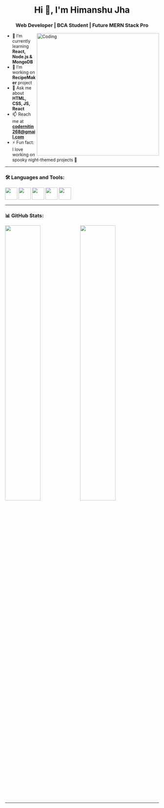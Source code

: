 <h1 align="center">Hi 👋, I'm Himanshu Jha</h1>
<h3 align="center">Web Developer | BCA Student | Future MERN Stack Pro</h3>

<img align="right" alt="Coding" width="400" src="https://media.giphy.com/media/qgQUggAC3Pfv687qPC/giphy.gif">

- 🌱 I’m currently learning **React, Node.js & MongoDB**
- 🔭 I’m working on **RecipeMaker** project
- 💬 Ask me about **HTML, CSS, JS, React**
- 📫 Reach me at **codernitin268@gmail.com**
- ⚡ Fun fact: I love working on spooky night-themed projects 👻

---

### 🛠️ Languages and Tools:
<p>
  <img src="https://cdn.jsdelivr.net/gh/devicons/devicon/icons/html5/html5-original.svg" width="40" height="40"/>
  <img src="https://cdn.jsdelivr.net/gh/devicons/devicon/icons/css3/css3-original.svg" width="40" height="40"/>
  <img src="https://cdn.jsdelivr.net/gh/devicons/devicon/icons/javascript/javascript-original.svg" width="40" height="40"/>
  <img src="https://cdn.jsdelivr.net/gh/devicons/devicon/icons/react/react-original.svg" width="40" height="40"/>
  <img src="https://cdn.jsdelivr.net/gh/devicons/devicon/icons/github/github-original.svg" width="40" height="40"/>
</p>

---

### 📊 GitHub Stats:
<p>
  <img width="48%" src="https://github-readme-stats.vercel.app/api?username=NitinPrakash2&show_icons=true&theme=radical" />
  <img width="48%" src="https://github-readme-streak-stats.herokuapp.com/?user=NitinPrakash2&theme=radical" />
</p>

---

